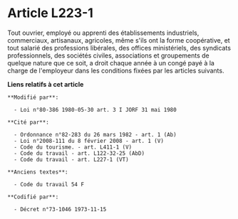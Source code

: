 # Article L223-1

Tout ouvrier, employé ou apprenti des établissements industriels, commerciaux, artisanaux, agricoles, même s'ils ont la forme
coopérative, et tout salarié des professions libérales, des offices ministériels, des syndicats professionnels, des sociétés
civiles, associations et groupements de quelque nature que ce soit, a droit chaque année à un congé payé à la charge de
l'employeur dans les conditions fixées par les articles suivants.

**Liens relatifs à cet article**

	**Modifié par**:

	  - Loi n°80-386 1980-05-30 art. 3 I JORF 31 mai 1980

	**Cité par**:

	  - Ordonnance n°82-283 du 26 mars 1982 - art. 1 (Ab)
	  - Loi n°2008-111 du 8 février 2008 - art. 1 (V)
	  - Code du tourisme. - art. L411-1 (V)
	  - Code du travail - art. L122-32-25 (AbD)
	  - Code du travail - art. L227-1 (VT)

	**Anciens textes**:

	  - Code du travail 54 F

	**Codifié par**:

	  - Décret n°73-1046 1973-11-15
